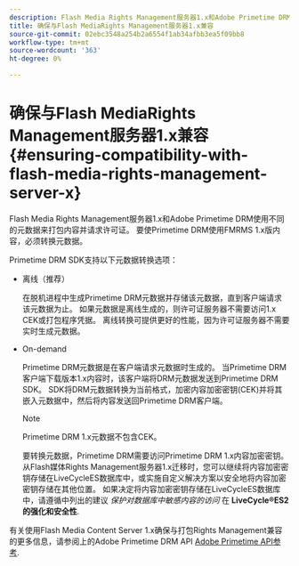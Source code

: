 ```yaml
---
description: Flash Media Rights Management服务器1.x和Adobe Primetime DRM使用不同的元数据来打包内容并请求许可证。 要使Primetime DRM使用FMRMS 1.x版内容，必须转换元数据。
title: 确保与Flash MediaRights Management服务器1.x兼容
source-git-commit: 02ebc3548a254b2a6554f1ab34afbb3ea5f09bb8
workflow-type: tm+mt
source-wordcount: '363'
ht-degree: 0%

---
```


# 确保与Flash MediaRights Management服务器1.x兼容 {#ensuring-compatibility-with-flash-media-rights-management-server-x}

Flash Media Rights Management服务器1.x和Adobe Primetime DRM使用不同的元数据来打包内容并请求许可证。 要使Primetime DRM使用FMRMS 1.x版内容，必须转换元数据。

Primetime DRM SDK支持以下元数据转换选项：

* 离线（推荐）

  在脱机进程中生成Primetime DRM元数据并存储该元数据，直到客户端请求该元数据为止。 如果元数据是离线生成的，则许可证服务器不需要访问1.x CEK或打包程序凭据。 离线转换可提供更好的性能，因为许可证服务器不需要实时生成元数据。
* On-demand

  Primetime DRM元数据是在客户端请求元数据时生成的。 当Primetime DRM客户端下载版本1.x内容时，该客户端将DRM元数据发送到Primetime DRM SDK。 SDK将DRM元数据转换为当前格式，加密内容加密密钥(CEK)并将其嵌入元数据中，然后将内容发送回Primetime DRM客户端。

  >[!NOTE]
  >
  >Primetime DRM 1.x元数据不包含CEK。

  要转换元数据，Primetime DRM需要访问Primetime DRM 1.x内容加密密钥。 从Flash媒体Rights Management服务器1.x迁移时，您可以继续将内容加密密钥存储在LiveCycleES数据库中，或实施自定义解决方案以安全地将内容加密密钥存储在其他位置。 如果决定将内容加密密钥存储在LiveCycleES数据库中，请遵循中列出的建议 *保护对数据库中敏感内容的访问* 在 **LiveCycle®ES2的强化和安全性**.

有关使用Flash Media Content Server 1.x确保与打包Rights Management兼容的更多信息，请参阅上的Adobe Primetime DRM API [Adobe Primetime API参考](https://help.adobe.com/en_US/primetime/api/index.html#api-Adobe_Primetime_API_References).
